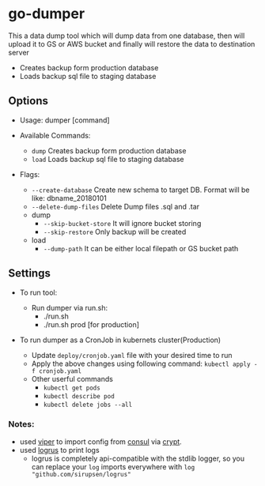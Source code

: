 # go-dumper
This a data dump tool which will dump data from one database, then will upload it to GS or AWS bucket and finally will restore the data to destination server

- Creates backup form production database
- Loads backup sql file to staging database

## Options
- Usage:
  dumper [command]

- Available Commands:
  - `dump`      Creates backup form production database
  - `load`        Loads backup sql file to staging database

- Flags:
    - `--create-database`     Create new schema to target DB. Format will be like: dbname_20180101
    - `--delete-dump-files`   Delete Dump files .sql and .tar
    - dump 
        - `--skip-bucket-store`   It will ignore bucket storing
        - `--skip-restore`        Only backup will be created 
    - load 
        - `--dump-path`           It can be either local filepath or GS bucket path 
  
## Settings

- To run tool:

    - Run dumper via run.sh:
        - ./run.sh
        - ./run.sh prod [for production]
        
- To run dumper as a CronJob in kubernets cluster(Production)
    - Update `deploy/cronjob.yaml` file with your desired time to run 
    - Apply the above changes using following command: `kubectl apply -f cronjob.yaml`
    - Other userful commands 
        - `kubectl get pods`
        - `kubectl describe pod`
        - `kubectl delete jobs --all`



### Notes:
- used [viper](https://github.com/spf13/viper) to import config from [consul](https://www.consul.io) via [crypt](https://github.com/xordataexchange/crypt/tree/master/bin/crypt).
- used [logrus](github.com/sirupsen/logrus) to print logs
    - logrus is completely api-compatible with the stdlib logger, so you can replace your `log` imports everywhere with `log "github.com/sirupsen/logrus"`
